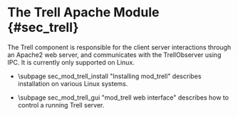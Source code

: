 The Trell Apache Module {#sec_trell}
================================

The Trell component is responsible for the client  server interactions
through an Apache2 web server, and communicates with the TrellObserver using
IPC. It is currently only supported on Linux.

- \subpage sec_mod_trell_install "Installing mod_trell" describes installation
on various Linux systems.

- \subpage sec_mod_trell_gui "mod_trell web interface" describes how to
control a running Trell server.
